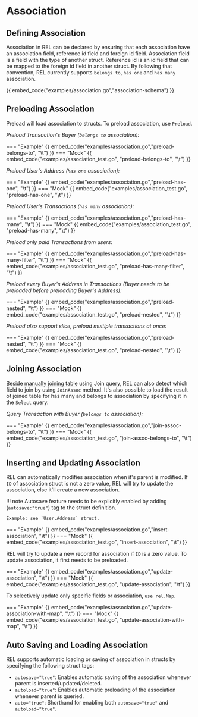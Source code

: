 # Association

## Defining Association

Association in REL can be declared by ensuring that each association have an association field, reference id field and foreign id field.
Association field is a field with the type of another struct.
Reference id is an id field that can be mapped to the foreign id field in another struct.
By following that convention, REL currently supports `belongs to`, `has one` and `has many` association.

{{ embed_code("examples/association.go","association-schema") }}

## Preloading Association

Preload will load association to structs. To preload association, use `Preload`.

*Preload Transaction's Buyer (`belongs to` association):*

=== "Example"
    {{ embed_code("examples/association.go","preload-belongs-to", "\t") }}
=== "Mock"
    {{ embed_code("examples/association_test.go", "preload-belongs-to", "\t") }}

*Preload User's Address (`has one` association):*

=== "Example"
    {{ embed_code("examples/association.go","preload-has-one", "\t") }}
=== "Mock"
    {{ embed_code("examples/association_test.go", "preload-has-one", "\t") }}

*Preload User's Transactions (`has many` association):*

=== "Example"
    {{ embed_code("examples/association.go","preload-has-many", "\t") }}
=== "Mock"
    {{ embed_code("examples/association_test.go", "preload-has-many", "\t") }}

*Preload only paid Transactions from users:*

=== "Example"
    {{ embed_code("examples/association.go","preload-has-many-filter", "\t") }}
=== "Mock"
    {{ embed_code("examples/association_test.go", "preload-has-many-filter", "\t") }}

*Preload every Buyer's Address in Transactions (Buyer needs to be preloaded before preloading Buyer's Address):*

=== "Example"
    {{ embed_code("examples/association.go","preload-nested", "\t") }}
=== "Mock"
    {{ embed_code("examples/association_test.go", "preload-nested", "\t") }}

*Preload also support slice, preload multiple transactions at once:*

=== "Example"
    {{ embed_code("examples/association.go","preload-nested", "\t") }}
=== "Mock"
    {{ embed_code("examples/association_test.go", "preload-nested", "\t") }}

## Joining Association

Beside [manually joining table](/queries/#joining-tables) using Join query, REL can also detect which field to join by using `JoinAssoc` method.
It's also possible to load the result of joined table for has many and belongs to association by specifying it in the `Select` query.

*Query Transaction with Buyer (`belongs to` association):*

=== "Example"
    {{ embed_code("examples/association.go","join-assoc-belongs-to", "\t") }}
=== "Mock"
    {{ embed_code("examples/association_test.go", "join-assoc-belongs-to", "\t") }}

## Inserting and Updating Association

REL can automatically modifies association when it's parent is modified.
If `ID` of association struct is not a zero value, REL will try to update the association, else it'll create a new association.

!!! note
    Autosave feature needs to be explicitly enabled by adding (`autosave:"true"`) tag to the struct definition.

    Example: see `User.Address` struct.

=== "Example"
    {{ embed_code("examples/association.go","insert-association", "\t") }}
=== "Mock"
    {{ embed_code("examples/association_test.go", "insert-association", "\t") }}


REL will try to update a new record for association if `ID` is a zero value. To update association, it first needs to be preloaded.

=== "Example"
    {{ embed_code("examples/association.go","update-association", "\t") }}
=== "Mock"
    {{ embed_code("examples/association_test.go", "update-association", "\t") }}


To selectively update only specific fields or association, `use rel.Map`.

=== "Example"
    {{ embed_code("examples/association.go","update-association-with-map", "\t") }}
=== "Mock"
    {{ embed_code("examples/association_test.go", "update-association-with-map", "\t") }}


## Auto Saving and Loading Association

REL supports automatic loading or saving of association in structs by specifying the following struct tags:

- `autosave="true"`: Enables automatic saving of the association whenever parent is inserted/updated/deleted.
- `autoload="true"`: Enables automatic preloading of the association whenever parent is queried.
- `auto="true"`: Shorthand for enabling both `autosave="true"` and `autoload="true"`.
